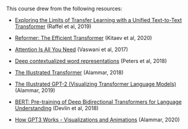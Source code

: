 This course drew from the following resources:

- [Exploring the Limits of Transfer Learning with a Unified Text-to-Text Transformer](https://arxiv.org/abs/1910.10683) (Raffel et al, 2019)

- [Reformer: The Efficient Transformer](https://arxiv.org/abs/2001.04451) (Kitaev et al, 2020)

- [Attention Is All You Need](https://arxiv.org/abs/1706.03762) (Vaswani et al, 2017)

- [Deep contextualized word representations](https://arxiv.org/pdf/1802.05365.pdf) (Peters et al, 2018)

- [The Illustrated Transformer](http://jalammar.github.io/illustrated-transformer/) (Alammar, 2018)

- [The Illustrated GPT-2 (Visualizing Transformer Language Models)](http://jalammar.github.io/illustrated-gpt2/) (Alammar, 2019)

- [BERT: Pre-training of Deep Bidirectional Transformers for Language Understanding](https://arxiv.org/abs/1810.04805) (Devlin et al, 2018)

- [How GPT3 Works - Visualizations and Animations](http://jalammar.github.io/how-gpt3-works-visualizations-animations/) (Alammar, 2020)


